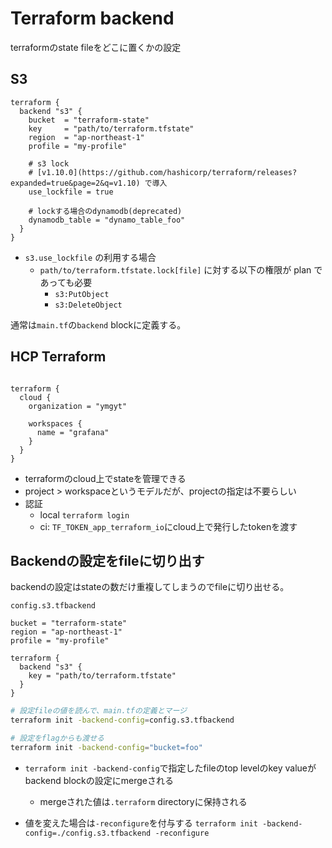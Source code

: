 # Terraform backend

terraformのstate fileをどこに置くかの設定

## S3

```hcl
terraform {
  backend "s3" {
    bucket  = "terraform-state"
    key     = "path/to/terraform.tfstate"
    region  = "ap-northeast-1"
    profile = "my-profile"

    # s3 lock
    # [v1.10.0](https://github.com/hashicorp/terraform/releases?expanded=true&page=2&q=v1.10) で導入
    use_lockfile = true

    # lockする場合のdynamodb(deprecated)
    dynamodb_table = "dynamo_table_foo"
  }
}
```

* `s3.use_lockfile` の利用する場合
  * `path/to/terraform.tfstate.lock[file]` に対する以下の権限が plan であっても必要
    * `s3:PutObject`
    * `s3:DeleteObject`


通常は`main.tf`の`backend` blockに定義する。  

## HCP Terraform

```hcl

terraform {
  cloud {
    organization = "ymgyt"

    workspaces {
      name = "grafana"
    }
  }
}
```

* terraformのcloud上でstateを管理できる
* project > workspaceというモデルだが、projectの指定は不要らしい
* 認証
  * local `terraform login`
  * ci: `TF_TOKEN_app_terraform_io`にcloud上で発行したtokenを渡す

## Backendの設定をfileに切り出す

backendの設定はstateの数だけ重複してしまうのでfileに切り出せる。  

`config.s3.tfbackend`
```hcl
bucket = "terraform-state"
region = "ap-northeast-1"
profile = "my-profile"
```

```hcl
terraform {
  backend "s3" {
    key = "path/to/terraform.tfstate"
  }
}
```

```sh
# 設定fileの値を読んで、main.tfの定義とマージ
terraform init -backend-config=config.s3.tfbackend

# 設定をflagからも渡せる
terraform init -backend-config="bucket=foo"
```


* `terraform init -backend-config`で指定したfileのtop levelのkey valueがbackend blockの設定にmergeされる
  * mergeされた値は`.terraform` directoryに保持される

* 値を変えた場合は`-reconfigure`を付与する
  `terraform init -backend-config=./config.s3.tfbackend -reconfigure`
